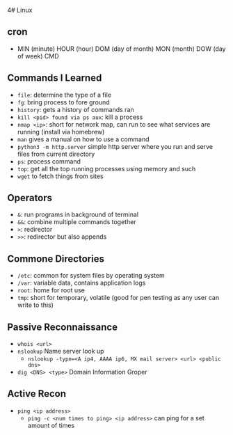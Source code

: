 4# Linux

## cron
* MIN (minute) HOUR (hour) DOM (day of month) MON (month) DOW (day of week) CMD

## Commands I Learned
* `file`: determine the type of a file
* `fg`: bring process to fore ground
* `history`: gets a history of commands ran
* `kill <pid> found via ps aux`: kill a process 
* `nmap <ip>`: short for network map, can run to see what services are running (install via homebrew)
* `man` gives a manual on how to use a command
* `python3 -m http.server` simple http server where you run and serve files from current directory
* `ps`: process command
* `top`: get all the top running processes using memory and such
* `wget` to fetch things from sites

## Operators
* `&`: run programs in background of terminal
* `&&`: combine multiple commands together
* `>`: redirector
* `>>`: redirector but also appends

## Commone Directories
* `/etc`: common for system files by operating system
* `/var`: variable data, contains application logs
* `root`: home for root use
* `tmp`: short for temporary, volatile (good for pen testing as any user can write to this)

## Passive Reconnaissance
* `whois <url>`
* `nslookup` Name server look up
  * `nslookup -type=<A ip4, AAAA ip6, MX mail server> <url> <public dns>`
* `dig <DNS> <type>` Domain Information Groper

## Active Recon
* `ping <ip address>`
  * `ping -c <num times to ping> <ip address>` can ping for a set amount of times
